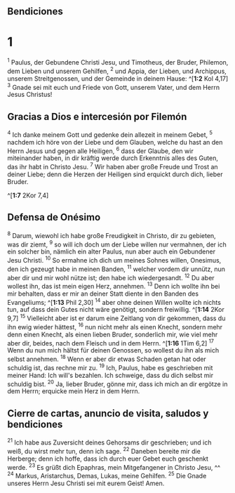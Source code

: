 ## Bendiciones
# 1
<sup class='bibleverse'>1</sup> Paulus, der Gebundene Christi Jesu, und Timotheus, der Bruder, Philemon, dem Lieben und unserem Gehilfen, <sup class='bibleverse'>2</sup> und Appia, der Lieben, und Archippus, unserem Streitgenossen, und der Gemeinde in deinem Hause: ^[**1:2** Kol 4,17] <sup class='bibleverse'>3</sup> Gnade sei mit euch und Friede von Gott, unserem Vater, und dem Herrn Jesus Christus! 




## Gracias a Dios e intercesión por Filemón
<sup class='bibleverse'>4</sup> Ich danke meinem Gott und gedenke dein allezeit in meinem Gebet, <sup class='bibleverse'>5</sup> nachdem ich höre von der Liebe und dem Glauben, welche du hast an den Herrn Jesus und gegen alle Heiligen, <sup class='bibleverse'>6</sup> dass der Glaube, den wir miteinander haben, in dir kräftig werde durch Erkenntnis alles des Guten, das ihr habt in Christo Jesu. <sup class='bibleverse'>7</sup> Wir haben aber große Freude und Trost an deiner Liebe; denn die Herzen der Heiligen sind erquickt durch dich, lieber Bruder. 

^[**1:7** 2Kor 7,4] 


## Defensa de Onésimo
<sup class='bibleverse'>8</sup> Darum, wiewohl ich habe große Freudigkeit in Christo, dir zu gebieten, was dir ziemt, <sup class='bibleverse'>9</sup> so will ich doch um der Liebe willen nur vermahnen, der ich ein solcher bin, nämlich ein alter Paulus, nun aber auch ein Gebundener Jesu Christi. <sup class='bibleverse'>10</sup> So ermahne ich dich um meines Sohnes willen, Onesimus, den ich gezeugt habe in meinen Banden, <sup class='bibleverse'>11</sup> welcher vordem dir unnütz, nun aber dir und mir wohl nütze ist; den habe ich wiedergesandt. <sup class='bibleverse'>12</sup> Du aber wollest ihn, das ist mein eigen Herz, annehmen. <sup class='bibleverse'>13</sup> Denn ich wollte ihn bei mir behalten, dass er mir an deiner Statt diente in den Banden des Evangeliums; ^[**1:13** Phil 2,30] <sup class='bibleverse'>14</sup> aber ohne deinen Willen wollte ich nichts tun, auf dass dein Gutes nicht wäre genötigt, sondern freiwillig. ^[**1:14** 2Kor 9,7] <sup class='bibleverse'>15</sup> Vielleicht aber ist er darum eine Zeitlang von dir gekommen, dass du ihn ewig wieder hättest, <sup class='bibleverse'>16</sup> nun nicht mehr als einen Knecht, sondern mehr denn einen Knecht, als einen lieben Bruder, sonderlich mir, wie viel mehr aber dir, beides, nach dem Fleisch und in dem Herrn. ^[**1:16** 1Tim 6,2] <sup class='bibleverse'>17</sup> Wenn du nun mich hältst für deinen Genossen, so wollest du ihn als mich selbst annehmen. <sup class='bibleverse'>18</sup> Wenn er aber dir etwas Schaden getan hat oder schuldig ist, das rechne mir zu. <sup class='bibleverse'>19</sup> Ich, Paulus, habe es geschrieben mit meiner Hand: Ich will's bezahlen. Ich schweige, dass du dich selbst mir schuldig bist. <sup class='bibleverse'>20</sup> Ja, lieber Bruder, gönne mir, dass ich mich an dir ergötze in dem Herrn; erquicke mein Herz in dem Herrn. 


  

## Cierre de cartas, anuncio de visita, saludos y bendiciones
<sup class='bibleverse'>21</sup> Ich habe aus Zuversicht deines Gehorsams dir geschrieben; und ich weiß, du wirst mehr tun, denn ich sage. <sup class='bibleverse'>22</sup> Daneben bereite mir die Herberge; denn ich hoffe, dass ich durch euer Gebet euch geschenkt werde. <sup class='bibleverse'>23</sup> Es grüßt dich Epaphras, mein Mitgefangener in Christo Jesu, ^^ <sup class='bibleverse'>24</sup> Markus, Aristarchus, Demas, Lukas, meine Gehilfen. <sup class='bibleverse'>25</sup> Die Gnade unseres Herrn Jesu Christi sei mit eurem Geist! Amen.